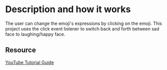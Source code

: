 # Description and how it works

The user can change the emoji's expressions by clicking on the emoji. This project uses the click event listener
to switch back and forth between sad face to laughing/happy face.

## Resource

[YouTube Tutorial Guide]('https://www.youtube.com/watch?v=mCQ1-iDSnto')